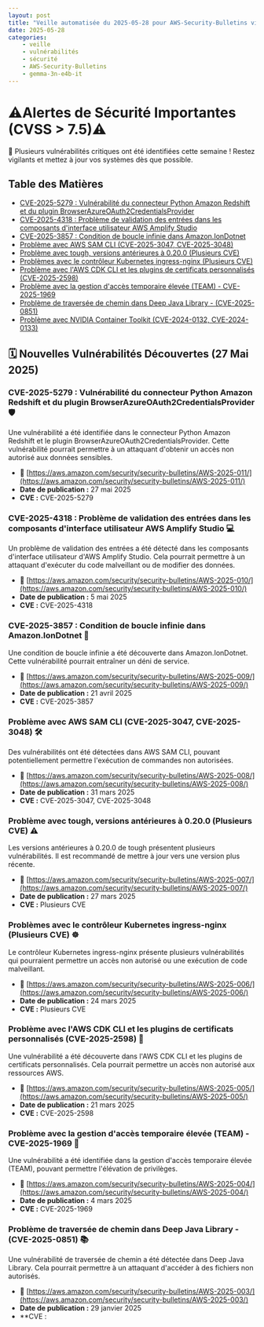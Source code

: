 ```yaml
---
layout: post
title: "Veille automatisée du 2025-05-28 pour AWS-Security-Bulletins via Gemini gemma-3n-e4b-it"
date: 2025-05-28
categories:
    - veille
    - vulnérabilités
    - sécurité
    - AWS-Security-Bulletins
    - gemma-3n-e4b-it
---
```

# ⚠️Alertes de Sécurité Importantes (CVSS > 7.5)⚠️
🚨 Plusieurs vulnérabilités critiques ont été identifiées cette semaine ! Restez vigilants et mettez à jour vos systèmes dès que possible.

## Table des Matières
* [CVE-2025-5279 : Vulnérabilité du connecteur Python Amazon Redshift et du plugin BrowserAzureOAuth2CredentialsProvider](https://aws.amazon.com/security/security-bulletins/AWS-2025-011/)
* [CVE-2025-4318 : Problème de validation des entrées dans les composants d'interface utilisateur AWS Amplify Studio](https://aws.amazon.com/security/security-bulletins/AWS-2025-010/)
* [CVE-2025-3857 : Condition de boucle infinie dans Amazon.IonDotnet](https://aws.amazon.com/security/security-bulletins/AWS-2025-009/)
* [Problème avec AWS SAM CLI (CVE-2025-3047, CVE-2025-3048)](https://aws.amazon.com/security/security-bulletins/AWS-2025-008/)
* [Problème avec tough, versions antérieures à 0.20.0 (Plusieurs CVE)](https://aws.amazon.com/security/security-bulletins/AWS-2025-007/)
* [Problèmes avec le contrôleur Kubernetes ingress-nginx (Plusieurs CVE)](https://aws.amazon.com/security/security-bulletins/AWS-2025-006/)
* [Problème avec l'AWS CDK CLI et les plugins de certificats personnalisés (CVE-2025-2598)](https://aws.amazon.com/security/security-bulletins/AWS-2025-005/)
* [Problème avec la gestion d'accès temporaire élevée (TEAM) - CVE-2025-1969](https://aws.amazon.com/security/security-bulletins/AWS-2025-004/)
* [Problème de traversée de chemin dans Deep Java Library - (CVE-2025-0851)](https://aws.amazon.com/security/security-bulletins/AWS-2025-003/)
* [Problème avec NVIDIA Container Toolkit (CVE-2024-0132, CVE-2024-0133)](https://aws.amazon.com/security/security-bulletins/AWS-2024-010/)

## 🗓️ Nouvelles Vulnérabilités Découvertes (27 Mai 2025)

### CVE-2025-5279 : Vulnérabilité du connecteur Python Amazon Redshift et du plugin BrowserAzureOAuth2CredentialsProvider 🛡️
Une vulnérabilité a été identifiée dans le connecteur Python Amazon Redshift et le plugin BrowserAzureOAuth2CredentialsProvider. Cette vulnérabilité pourrait permettre à un attaquant d'obtenir un accès non autorisé aux données sensibles. 
* 🔗 [https://aws.amazon.com/security/security-bulletins/AWS-2025-011/](https://aws.amazon.com/security/security-bulletins/AWS-2025-011/)
* **Date de publication :** 27 mai 2025
* **CVE :** CVE-2025-5279

### CVE-2025-4318 : Problème de validation des entrées dans les composants d'interface utilisateur AWS Amplify Studio 💻
Un problème de validation des entrées a été détecté dans les composants d'interface utilisateur d'AWS Amplify Studio. Cela pourrait permettre à un attaquant d'exécuter du code malveillant ou de modifier des données.
* 🔗 [https://aws.amazon.com/security/security-bulletins/AWS-2025-010/](https://aws.amazon.com/security/security-bulletins/AWS-2025-010/)
* **Date de publication :** 5 mai 2025
* **CVE :** CVE-2025-4318

### CVE-2025-3857 : Condition de boucle infinie dans Amazon.IonDotnet 🔄
Une condition de boucle infinie a été découverte dans Amazon.IonDotnet. Cette vulnérabilité pourrait entraîner un déni de service.
* 🔗 [https://aws.amazon.com/security/security-bulletins/AWS-2025-009/](https://aws.amazon.com/security/security-bulletins/AWS-2025-009/)
* **Date de publication :** 21 avril 2025
* **CVE :** CVE-2025-3857

### Problème avec AWS SAM CLI (CVE-2025-3047, CVE-2025-3048) 🛠️
Des vulnérabilités ont été détectées dans AWS SAM CLI, pouvant potentiellement permettre l'exécution de commandes non autorisées.
* 🔗 [https://aws.amazon.com/security/security-bulletins/AWS-2025-008/](https://aws.amazon.com/security/security-bulletins/AWS-2025-008/)
* **Date de publication :** 31 mars 2025
* **CVE :** CVE-2025-3047, CVE-2025-3048

### Problème avec tough, versions antérieures à 0.20.0 (Plusieurs CVE) ⚠️
Les versions antérieures à 0.20.0 de tough présentent plusieurs vulnérabilités. Il est recommandé de mettre à jour vers une version plus récente.
* 🔗 [https://aws.amazon.com/security/security-bulletins/AWS-2025-007/](https://aws.amazon.com/security/security-bulletins/AWS-2025-007/)
* **Date de publication :** 27 mars 2025
* **CVE :** Plusieurs CVE

### Problèmes avec le contrôleur Kubernetes ingress-nginx (Plusieurs CVE) ☸️
Le contrôleur Kubernetes ingress-nginx présente plusieurs vulnérabilités qui pourraient permettre un accès non autorisé ou une exécution de code malveillant.
* 🔗 [https://aws.amazon.com/security/security-bulletins/AWS-2025-006/](https://aws.amazon.com/security/security-bulletins/AWS-2025-006/)
* **Date de publication :** 24 mars 2025
* **CVE :** Plusieurs CVE

### Problème avec l'AWS CDK CLI et les plugins de certificats personnalisés (CVE-2025-2598) 🔑
Une vulnérabilité a été découverte dans l'AWS CDK CLI et les plugins de certificats personnalisés. Cela pourrait permettre un accès non autorisé aux ressources AWS.
* 🔗 [https://aws.amazon.com/security/security-bulletins/AWS-2025-005/](https://aws.amazon.com/security/security-bulletins/AWS-2025-005/)
* **Date de publication :** 21 mars 2025
* **CVE :** CVE-2025-2598

### Problème avec la gestion d'accès temporaire élevée (TEAM) - CVE-2025-1969 🔐
Une vulnérabilité a été identifiée dans la gestion d'accès temporaire élevée (TEAM), pouvant permettre l'élévation de privilèges.
* 🔗 [https://aws.amazon.com/security/security-bulletins/AWS-2025-004/](https://aws.amazon.com/security/security-bulletins/AWS-2025-004/)
* **Date de publication :** 4 mars 2025
* **CVE :** CVE-2025-1969

### Problème de traversée de chemin dans Deep Java Library - (CVE-2025-0851) 📚
Une vulnérabilité de traversée de chemin a été détectée dans Deep Java Library. Cela pourrait permettre à un attaquant d'accéder à des fichiers non autorisés.
* 🔗 [https://aws.amazon.com/security/security-bulletins/AWS-2025-003/](https://aws.amazon.com/security/security-bulletins/AWS-2025-003/)
* **Date de publication :** 29 janvier 2025
* **CVE :